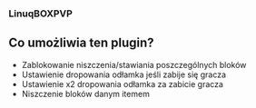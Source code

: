 ### LinuqBOXPVP

## Co umożliwia ten plugin?
- Zablokowanie niszczenia/stawiania poszczególnych bloków
- Ustawienie dropowania odłamka jeśli zabije się gracza
- Ustawienie x2 dropowania odłamka za zabicie gracza
- Niszczenie bloków danym itemem
